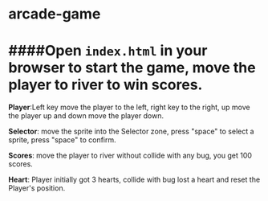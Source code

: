 arcade-game
===============================
####Open `index.html` in your browser to start the game, move the player to river to win scores.
===============================

__Player__:Left key move the player to the left, right key to the right, up move the player up and down move the player down.

__Selector__: move the sprite into the Selector zone, press "space" to select a sprite, press "space" to confirm.

__Scores__: move the player to river without collide with any bug, you get 100 scores.

__Heart__: Player initially got 3 hearts, collide with bug lost a heart and reset the Player's position.
